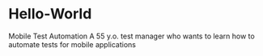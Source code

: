 # Hello-World
Mobile Test Automation
A 55 y.o. test manager who wants to learn how to automate tests for mobile applications
